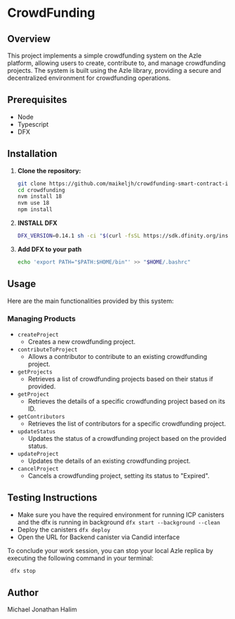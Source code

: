 # CrowdFunding

## Overview
This project implements a simple crowdfunding system on the Azle platform, allowing users to create, contribute to, and manage crowdfunding projects. The system is built using the Azle library, providing a secure and decentralized environment for crowdfunding operations.

## Prerequisites
- Node
- Typescript
- DFX

## Installation

1. **Clone the repository:**
    ```bash
    git clone https://github.com/maikeljh/crowdfunding-smart-contract-icp.git
    cd crowdfunding
    nvm install 18
    nvm use 18
    npm install
    ```
2. **INSTALL DFX**
    ```bash
    DFX_VERSION=0.14.1 sh -ci "$(curl -fsSL https://sdk.dfinity.org/install.sh)"
    ```
3. **Add DFX to your path**
    ```bash
    echo 'export PATH="$PATH:$HOME/bin"' >> "$HOME/.bashrc"
    ```

## Usage

Here are the main functionalities provided by this system:

### Managing Products

- `createProject`
  - Creates a new crowdfunding project.
- `contributeToProject`
  - Allows a contributor to contribute to an existing crowdfunding project.
- `getProjects`
  - Retrieves a list of crowdfunding projects based on their status if provided.
- `getProject`
  - Retrieves the details of a specific crowdfunding project based on its ID.
- `getContributors`
  - Retrieves the list of contributors for a specific crowdfunding project.
- `updateStatus`
  - Updates the status of a crowdfunding project based on the provided status.
- `updateProject`
  - Updates the details of an existing crowdfunding project.
- `cancelProject`
  - Cancels a crowdfunding project, setting its status to "Expired".

## Testing Instructions 

- Make sure you have the required environment for running ICP canisters and the dfx is running in background `dfx start --background --clean`
- Deploy the canisters `dfx deploy`
- Open the URL for Backend canister via Candid interface

To conclude your work session, you can stop your local Azle replica by executing the following command in your terminal:
  ```bash
   dfx stop
  ```

## Author
Michael Jonathan Halim
